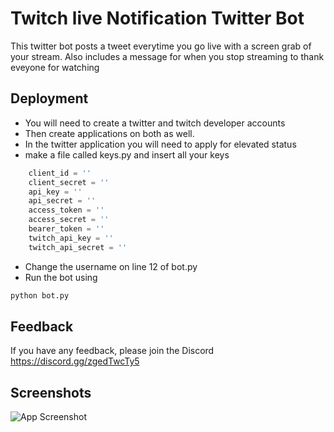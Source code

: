 
# Twitch live Notification Twitter Bot

This twitter bot posts a tweet everytime you go live with a screen grab of your stream.
Also includes a message for when you stop streaming to thank eveyone for watching


## Deployment

- You will need to create a twitter and twitch developer accounts
- Then create applications on both as well.
- In the twitter application you will need to apply for elevated status
- make a file called keys.py and insert all your keys

```python
    client_id = ''
    client_secret = ''
    api_key = ''
    api_secret = ''
    access_token = ''
    access_secret = ''
    bearer_token = ''
    twitch_api_key = ''
    twitch_api_secret = ''
```
- Change the username on line 12 of bot.py
- Run the bot using
```bash
python bot.py
```
## Feedback

If you have any feedback, please join the Discord https://discord.gg/zgedTwcTy5


## Screenshots

![App Screenshot](https://i.imgur.com/mWljsAi.png)
